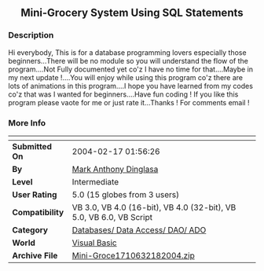 ﻿<div align="center">

## Mini\-Grocery System Using SQL Statements


</div>

### Description

Hi everybody, This is for a database programming lovers especially those beginners...There will be no module so you will understand the flow of the program....Not Fully documented yet co'z I have no time for that....Maybe in my next update !....You will enjoy while using this program co'z there are lots of animations in this program....I hope you have learned from my codes co'z that was I wanted for beginners....Have fun coding ! If you like this program please vaote for me or just rate it...Thanks ! For comments email !
 
### More Info
 


<span>             |<span>
---                |---
**Submitted On**   |2004-02-17 01:56:26
**By**             |[Mark Anthony Dinglasa](https://github.com/Planet-Source-Code/PSCIndex/blob/master/ByAuthor/mark-anthony-dinglasa.md)
**Level**          |Intermediate
**User Rating**    |5.0 (15 globes from 3 users)
**Compatibility**  |VB 3\.0, VB 4\.0 \(16\-bit\), VB 4\.0 \(32\-bit\), VB 5\.0, VB 6\.0, VB Script
**Category**       |[Databases/ Data Access/ DAO/ ADO](https://github.com/Planet-Source-Code/PSCIndex/blob/master/ByCategory/databases-data-access-dao-ado__1-6.md)
**World**          |[Visual Basic](https://github.com/Planet-Source-Code/PSCIndex/blob/master/ByWorld/visual-basic.md)
**Archive File**   |[Mini\-Groce1710632182004\.zip](https://github.com/Planet-Source-Code/mark-anthony-dinglasa-mini-grocery-system-using-sql-statements__1-51860/archive/master.zip)









